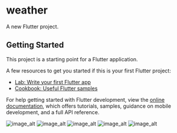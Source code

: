 # weather

A new Flutter project.

## Getting Started

This project is a starting point for a Flutter application.

A few resources to get you started if this is your first Flutter project:

- [Lab: Write your first Flutter app](https://docs.flutter.dev/get-started/codelab)
- [Cookbook: Useful Flutter samples](https://docs.flutter.dev/cookbook)

For help getting started with Flutter development, view the
[online documentation](https://docs.flutter.dev/), which offers tutorials,
samples, guidance on mobile development, and a full API reference.

![image_alt](https://github.com/e7san99/weather/blob/e3277a2008b971f29499d618622a6d5c076baef6/w1.png)
![image_alt](https://github.com/e7san99/weather/blob/e3277a2008b971f29499d618622a6d5c076baef6/w2-left.png)
![image_alt](https://github.com/e7san99/weather/blob/e3277a2008b971f29499d618622a6d5c076baef6/w3-portrait.png)
![image_alt](https://github.com/e7san99/weather/blob/e3277a2008b971f29499d618622a6d5c076baef6/w4-left.png)
![image_alt](https://github.com/e7san99/weather/blob/e3277a2008b971f29499d618622a6d5c076baef6/w5-portrait.png)
